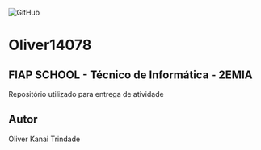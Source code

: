 ![GitHub](https://img.shields.io/github/license/olfasfhasbdf/node_rest?style=flat-square)


# Oliver14078
## FIAP SCHOOL - Técnico de Informática - 2EMIA
Repositório utilizado para entrega de atividade
## Autor
Oliver Kanai Trindade
